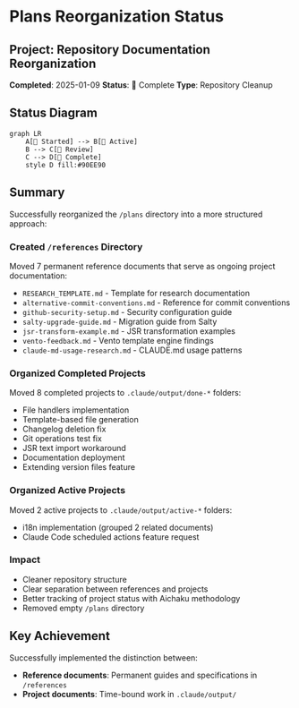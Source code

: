 # Plans Reorganization Status

## Project: Repository Documentation Reorganization

**Completed**: 2025-01-09 **Status**: 🍃 Complete **Type**: Repository Cleanup

## Status Diagram

```mermaid
graph LR
    A[🌱 Started] --> B[🌿 Active]
    B --> C[🌳 Review]
    C --> D[🍃 Complete]
    style D fill:#90EE90
```

## Summary

Successfully reorganized the `/plans` directory into a more structured approach:

### Created `/references` Directory

Moved 7 permanent reference documents that serve as ongoing project documentation:

- `RESEARCH_TEMPLATE.md` - Template for research documentation
- `alternative-commit-conventions.md` - Reference for commit conventions
- `github-security-setup.md` - Security configuration guide
- `salty-upgrade-guide.md` - Migration guide from Salty
- `jsr-transform-example.md` - JSR transformation examples
- `vento-feedback.md` - Vento template engine findings
- `claude-md-usage-research.md` - CLAUDE.md usage patterns

### Organized Completed Projects

Moved 8 completed projects to `.claude/output/done-*` folders:

- File handlers implementation
- Template-based file generation
- Changelog deletion fix
- Git operations test fix
- JSR text import workaround
- Documentation deployment
- Extending version files feature

### Organized Active Projects

Moved 2 active projects to `.claude/output/active-*` folders:

- i18n implementation (grouped 2 related documents)
- Claude Code scheduled actions feature request

### Impact

- Cleaner repository structure
- Clear separation between references and projects
- Better tracking of project status with Aichaku methodology
- Removed empty `/plans` directory

## Key Achievement

Successfully implemented the distinction between:

- **Reference documents**: Permanent guides and specifications in `/references`
- **Project documents**: Time-bound work in `.claude/output/`
